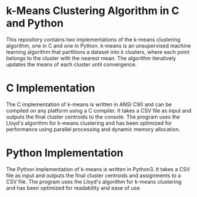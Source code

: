 # k-Means Clustering Algorithm in C and Python

This repository contains two implementations of the k-means clustering algorithm, one in C and one in Python. k-means is an unsupervised machine learning algorithm that partitions a dataset into k clusters, where each point belongs to the cluster with the nearest mean. The algorithm iteratively updates the means of each cluster until convergence.
# C Implementation

The C implementation of k-means is written in ANSI C90 and can be compiled on any platform using a C compiler. It takes a CSV file as input and outputs the final cluster centroids to the console. The program uses the Lloyd's algorithm for k-means clustering and has been optimized for performance using parallel processing and dynamic memory allocation.
# Python Implementation

The Python implementation of k-means is written in Python3. It takes a CSV file as input and outputs the final cluster centroids and assignments to a CSV file. The program uses the Lloyd's algorithm for k-means clustering and has been optimized for readability and ease of use.
